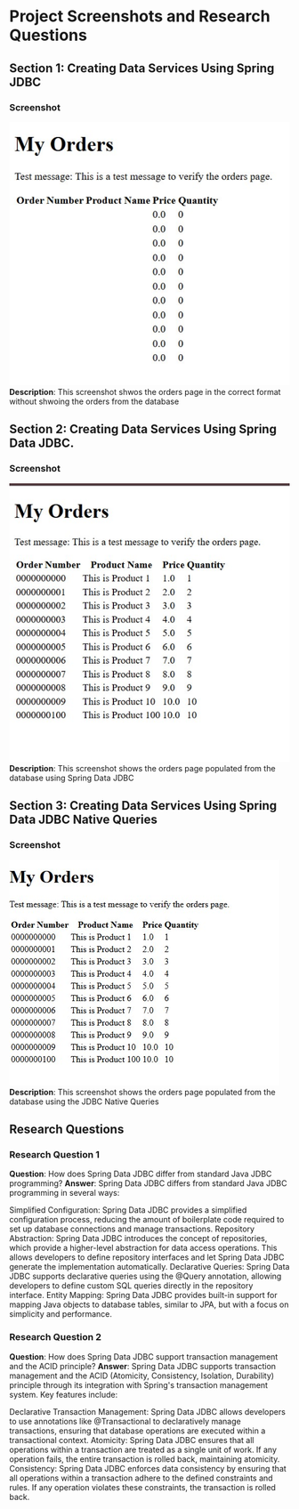 # Project Screenshots and Research Questions

## Section 1: Creating Data Services Using Spring JDBC

### Screenshot 
![alt text](<../images/Screenshot 2025-03-07 113448.jpg>)
**Description**: This screenshot shwos the orders page in the correct format without shwoing the orders from the database

## Section 2: Creating Data Services Using Spring Data JDBC.


### Screenshot
![alt text](<../images/Screenshot 2025-03-09 185851.jpg>)
**Description**: This screenshot shows the orders page populated from the database using Spring Data JDBC

## Section 3: Creating Data Services Using Spring Data JDBC Native Queries

### Screenshot
![alt text](<../images/Screenshot 2025-03-11 005816.jpg>)
**Description**: This screenshot shows the orders page populated from the database using the JDBC Native Queries

## Research Questions

### Research Question 1
**Question**: How does Spring Data JDBC differ from standard Java JDBC programming?
**Answer**: Spring Data JDBC differs from standard Java JDBC programming in several ways:

Simplified Configuration: Spring Data JDBC provides a simplified configuration process, reducing the amount of boilerplate code required to set up database connections and manage transactions.
Repository Abstraction: Spring Data JDBC introduces the concept of repositories, which provide a higher-level abstraction for data access operations. This allows developers to define repository interfaces and let Spring Data JDBC generate the implementation automatically.
Declarative Queries: Spring Data JDBC supports declarative queries using the @Query annotation, allowing developers to define custom SQL queries directly in the repository interface.
Entity Mapping: Spring Data JDBC provides built-in support for mapping Java objects to database tables, similar to JPA, but with a focus on simplicity and performance.
### Research Question 2
**Question**: How does Spring Data JDBC support transaction management and the ACID principle?
**Answer**: Spring Data JDBC supports transaction management and the ACID (Atomicity, Consistency, Isolation, Durability) principle through its integration with Spring's transaction management system. Key features include:

Declarative Transaction Management: Spring Data JDBC allows developers to use annotations like @Transactional to declaratively manage transactions, ensuring that database operations are executed within a transactional context.
Atomicity: Spring Data JDBC ensures that all operations within a transaction are treated as a single unit of work. If any operation fails, the entire transaction is rolled back, maintaining atomicity.
Consistency: Spring Data JDBC enforces data consistency by ensuring that all operations within a transaction adhere to the defined constraints and rules. If any operation violates these constraints, the transaction is rolled back.
